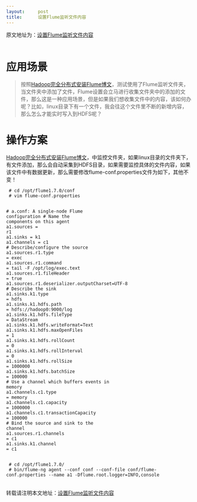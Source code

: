 ```yaml
---
layout:     post
title:      设置Flume监听文件内容
---
```

<div id="article_content" class="article_content clearfix csdn-tracking-statistics" data-pid="blog" data-mod="popu_307" data-dsm="post">
								            <link rel="stylesheet" href="https://csdnimg.cn/release/phoenix/template/css/ck_htmledit_views-f76675cdea.css">
						<div class="htmledit_views" id="content_views">
                原文地址为：<a href="http://www.itdaan.com/blog/2017/11/23/882cd18b22f44dd38b064a617de54b6a.html" rel="nofollow">设置Flume监听文件内容</a><br><br><div class="markdown_views"> 
 <h1 id="应用场景">应用场景</h1> 
 <blockquote> 
  <p>按照<a href="http://blog.csdn.net/bingoxubin/article/details/78611032" rel="nofollow">Hadoop完全分布式安装Flume博文</a>，测试使用了Flume监听文件夹，当文件夹中添加了文件，Flume设置会立马进行收集文件夹中的添加的文件，那么这是一种应用场景，但是如果我们想收集文件中的内容，该如何办呢？比如，linux目录下有一个文件，我会往这个文件里不断的新增内容，那么怎么才能实时写入到HDFS呢？</p> 
 </blockquote> 
 <h1 id="操作方案">操作方案</h1> 
 <p><a href="http://blog.csdn.net/bingoxubin/article/details/78611032" rel="nofollow">Hadoop完全分布式安装Flume博文</a>，中监控文件夹，如果linux目录的文件夹下，有文件添加，那么会自动采集到HDFS目录，如果需要监控具体的文件内容，如果该文件中有数据更新，那么需要修改flume-conf.properties文件为如下，其他不变！</p> 
 <pre class="prettyprint"><code class="hljs avrasm"> <span class="hljs-preprocessor"># cd /opt/flume1.7.0/conf</span>
 <span class="hljs-preprocessor"># vim flume-conf.properties</span>

<span class="hljs-preprocessor"># a.conf: A single-node Flume configuration</span>
<span class="hljs-preprocessor"># Name the components on this agent</span>
a1<span class="hljs-preprocessor">.sources</span> = <span class="hljs-built_in">r1</span>
a1<span class="hljs-preprocessor">.sinks</span> = k1
a1<span class="hljs-preprocessor">.channels</span> = c1
<span class="hljs-preprocessor"># Describe/configure the source</span>
a1<span class="hljs-preprocessor">.sources</span><span class="hljs-preprocessor">.r</span>1<span class="hljs-preprocessor">.type</span> = exec 
a1<span class="hljs-preprocessor">.sources</span><span class="hljs-preprocessor">.r</span>1<span class="hljs-preprocessor">.command</span> = tail -F /opt/log/exec<span class="hljs-preprocessor">.text</span>
a1<span class="hljs-preprocessor">.sources</span><span class="hljs-preprocessor">.r</span>1<span class="hljs-preprocessor">.fileHeader</span> = true
a1<span class="hljs-preprocessor">.sources</span><span class="hljs-preprocessor">.r</span>1<span class="hljs-preprocessor">.deserializer</span><span class="hljs-preprocessor">.outputCharset</span>=UTF-<span class="hljs-number">8</span>
<span class="hljs-preprocessor"># Describe the sink</span>
a1<span class="hljs-preprocessor">.sinks</span><span class="hljs-preprocessor">.k</span>1<span class="hljs-preprocessor">.type</span> = hdfs
a1<span class="hljs-preprocessor">.sinks</span><span class="hljs-preprocessor">.k</span>1<span class="hljs-preprocessor">.hdfs</span><span class="hljs-preprocessor">.path</span> = hdfs://hadoop0:<span class="hljs-number">9000</span>/log
a1<span class="hljs-preprocessor">.sinks</span><span class="hljs-preprocessor">.k</span>1<span class="hljs-preprocessor">.hdfs</span><span class="hljs-preprocessor">.fileType</span> = DataStream
a1<span class="hljs-preprocessor">.sinks</span><span class="hljs-preprocessor">.k</span>1<span class="hljs-preprocessor">.hdfs</span><span class="hljs-preprocessor">.writeFormat</span>=Text
a1<span class="hljs-preprocessor">.sinks</span><span class="hljs-preprocessor">.k</span>1<span class="hljs-preprocessor">.hdfs</span><span class="hljs-preprocessor">.maxOpenFiles</span> = <span class="hljs-number">1</span>
a1<span class="hljs-preprocessor">.sinks</span><span class="hljs-preprocessor">.k</span>1<span class="hljs-preprocessor">.hdfs</span><span class="hljs-preprocessor">.rollCount</span> = <span class="hljs-number">0</span>
a1<span class="hljs-preprocessor">.sinks</span><span class="hljs-preprocessor">.k</span>1<span class="hljs-preprocessor">.hdfs</span><span class="hljs-preprocessor">.rollInterval</span> = <span class="hljs-number">0</span>
a1<span class="hljs-preprocessor">.sinks</span><span class="hljs-preprocessor">.k</span>1<span class="hljs-preprocessor">.hdfs</span><span class="hljs-preprocessor">.rollSize</span> = <span class="hljs-number">1000000</span>
a1<span class="hljs-preprocessor">.sinks</span><span class="hljs-preprocessor">.k</span>1<span class="hljs-preprocessor">.hdfs</span><span class="hljs-preprocessor">.batchSize</span> = <span class="hljs-number">100000</span>
<span class="hljs-preprocessor"># Use a channel which buffers events in memory</span>
a1<span class="hljs-preprocessor">.channels</span><span class="hljs-preprocessor">.c</span>1<span class="hljs-preprocessor">.type</span> = memory
a1<span class="hljs-preprocessor">.channels</span><span class="hljs-preprocessor">.c</span>1<span class="hljs-preprocessor">.capacity</span> = <span class="hljs-number">1000000</span>
a1<span class="hljs-preprocessor">.channels</span><span class="hljs-preprocessor">.c</span>1<span class="hljs-preprocessor">.transactionCapacity</span> = <span class="hljs-number">100000</span>
<span class="hljs-preprocessor"># Bind the source and sink to the channel</span>
a1<span class="hljs-preprocessor">.sources</span><span class="hljs-preprocessor">.r</span>1<span class="hljs-preprocessor">.channels</span> = c1
a1<span class="hljs-preprocessor">.sinks</span><span class="hljs-preprocessor">.k</span>1<span class="hljs-preprocessor">.channel</span> = c1</code></pre> 
 <pre class="prettyprint"><code class="hljs brainfuck"> <span class="hljs-comment">#</span> <span class="hljs-comment">cd</span> <span class="hljs-comment">/opt/flume1</span><span class="hljs-string">.</span><span class="hljs-comment">7</span><span class="hljs-string">.</span><span class="hljs-comment">0/</span>
 <span class="hljs-comment">#</span> <span class="hljs-comment">bin/flume</span><span class="hljs-literal">-</span><span class="hljs-comment">ng</span> <span class="hljs-comment">agent</span> <span class="hljs-literal">-</span><span class="hljs-literal">-</span><span class="hljs-comment">conf</span> <span class="hljs-comment">conf</span> <span class="hljs-literal">-</span><span class="hljs-literal">-</span><span class="hljs-comment">conf</span><span class="hljs-literal">-</span><span class="hljs-comment">file</span> <span class="hljs-comment">conf/flume</span><span class="hljs-literal">-</span><span class="hljs-comment">conf</span><span class="hljs-string">.</span><span class="hljs-comment">properties</span> <span class="hljs-literal">-</span><span class="hljs-literal">-</span><span class="hljs-comment">name</span> <span class="hljs-comment">a1</span> <span class="hljs-literal">-</span><span class="hljs-comment">Dflume</span><span class="hljs-string">.</span><span class="hljs-comment">root</span><span class="hljs-string">.</span><span class="hljs-comment">logger=INFO</span><span class="hljs-string">,</span><span class="hljs-comment">console</span></code></pre> 
</div> 
<br>转载请注明本文地址：<a href="http://www.itdaan.com/blog/2017/11/23/882cd18b22f44dd38b064a617de54b6a.html" rel="nofollow">设置Flume监听文件内容</a><br>            </div>
                </div>